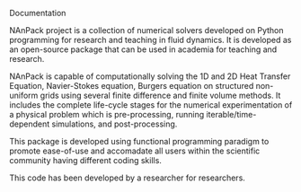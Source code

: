 Documentation

NAnPack project is a collection of numerical solvers developed on Python programming for research and teaching in fluid dynamics. It is developed as an open-source package that can be used in academia for teaching and research.
    
NAnPack is capable of computationally solving the 1D and 2D Heat Transfer Equation, Navier-Stokes equation, Burgers equation on structured non-uniform grids using several finite difference and finite volume methods. It includes the complete life-cycle stages for the numerical experimentation of a physical problem which is pre-processing, running iterable/time-dependent simulations, and post-processing. 
    
This package is developed using functional programming paradigm to promote ease-of-use and accomadate all users within the scientific community having different coding skills.
    
This code has been developed by a researcher for researchers.
